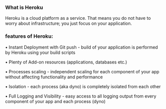 ### What is  Heroku
Heroku is a cloud platform as a service. That means you do not have to worry about infrastructure; you just focus on your application.

 ### features of Heroku:

• Instant Deployment with Git push - build of your application is performed by Heroku using your build scripts

• Plenty of Add-on resources (applications, databases etc.)

• Processes scaling - independent scaling for each component of your app without affecting functionality and performance

• Isolation - each process (aka dyno) is completely isolated from each other

• Full Logging and Visibility - easy access to all logging output from every component of your app and each process (dyno)
